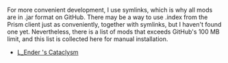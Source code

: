 For more convenient development, I use symlinks, which is why all mods are in .jar format on GitHub. There may be a way to use .index from the Prism client just as conveniently, together with symlinks, but I haven't found one yet. Nevertheless, there is a list of mods that exceeds GitHub's 100 MB limit, and this list is collected here for manual installation.

- [L_Ender 's Cataclysm](https://www.curseforge.com/minecraft/mc-mods/lendercataclysm)
